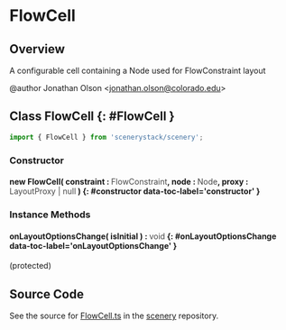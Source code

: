 # FlowCell

## Overview

A configurable cell containing a Node used for FlowConstraint layout

@author Jonathan Olson &lt;jonathan.olson@colorado.edu&gt;

## Class FlowCell {: #FlowCell }


```js
import { FlowCell } from 'scenerystack/scenery';
```
### Constructor

#### new FlowCell( constraint : <span style="font-weight: 400; opacity: 80%;">FlowConstraint</span>, node : <span style="font-weight: 400; opacity: 80%;">Node</span>, proxy : <span style="font-weight: 400; opacity: 80%;">LayoutProxy | null</span> ) {: #constructor data-toc-label='constructor' }

### Instance Methods

#### onLayoutOptionsChange( isInitial ) : <span style="font-weight: 400; opacity: 80%;">void</span> {: #onLayoutOptionsChange data-toc-label='onLayoutOptionsChange' }

(protected)



## Source Code

See the source for [FlowCell.ts](https://github.com/phetsims/scenery/blob/main/js/layout/constraints/FlowCell.ts) in the [scenery](https://github.com/phetsims/scenery) repository.
